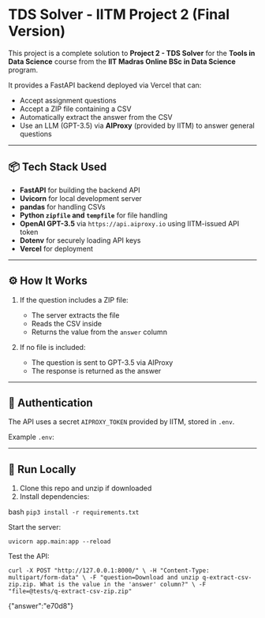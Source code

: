 # TDS Solver - IITM Project 2 (Final Version)

This project is a complete solution to **Project 2 - TDS Solver** for the **Tools in Data Science** course from the **IIT Madras Online BSc in Data Science** program.

It provides a FastAPI backend deployed via Vercel that can:
- Accept assignment questions
- Accept a ZIP file containing a CSV
- Automatically extract the answer from the CSV
- Use an LLM (GPT-3.5) via **AIProxy** (provided by IITM) to answer general questions

---

## 📦 Tech Stack Used

- **FastAPI** for building the backend API
- **Uvicorn** for local development server
- **pandas** for handling CSVs
- **Python `zipfile` and `tempfile`** for file handling
- **OpenAI GPT-3.5** via `https://api.aiproxy.io` using IITM-issued API token
- **Dotenv** for securely loading API keys
- **Vercel** for deployment

---

## ⚙️ How It Works

1. If the question includes a ZIP file:
   - The server extracts the file
   - Reads the CSV inside
   - Returns the value from the `answer` column

2. If no file is included:
   - The question is sent to GPT-3.5 via AIProxy
   - The response is returned as the answer

---

## 🔐 Authentication

The API uses a secret `AIPROXY_TOKEN` provided by IITM, stored in `.env`.

Example `.env`:


---

## 🚀 Run Locally

1. Clone this repo and unzip if downloaded
2. Install dependencies:

bash
`pip3 install -r requirements.txt`

Start the server:

`uvicorn app.main:app --reload`

Test the API:

`curl -X POST "http://127.0.0.1:8000/" \
  -H "Content-Type: multipart/form-data" \
  -F "question=Download and unzip q-extract-csv-zip.zip. What is the value in the 'answer' column?" \
  -F "file=@tests/q-extract-csv-zip.zip"`

{"answer":"e70d8"}
